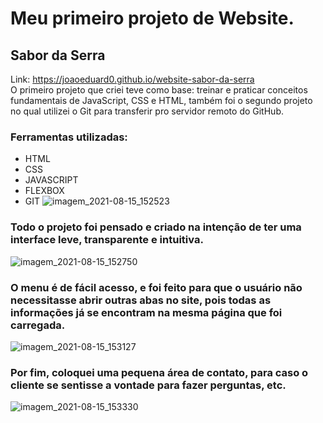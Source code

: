 # Meu primeiro projeto de Website.
## Sabor da Serra 
Link: https://joaoeduard0.github.io/website-sabor-da-serra <br/>
O primeiro projeto  que criei teve como base: treinar e praticar conceitos fundamentais de JavaScript, CSS e HTML, 
também foi o segundo projeto no qual utilizei o Git para transferir pro servidor remoto do GitHub.

### Ferramentas utilizadas:
 - HTML
 - CSS
 - JAVASCRIPT
 - FLEXBOX
 - GIT
![imagem_2021-08-15_152523](https://user-images.githubusercontent.com/85971725/129488589-32c1f38f-c19c-482b-8f1a-10d7e05c874e.png)

### Todo o projeto foi pensado e criado na intenção de ter uma interface leve, transparente e intuitiva.

![imagem_2021-08-15_152750](https://user-images.githubusercontent.com/85971725/129488634-2a0e6929-f147-42c4-b302-f817066a0a35.png)

### O menu é de fácil acesso, e foi feito para que o usuário não necessitasse abrir outras abas no site, pois todas as informações já se encontram na mesma página que foi carregada.

![imagem_2021-08-15_153127](https://user-images.githubusercontent.com/85971725/129488729-4d96036a-8a81-4cc8-a172-8aa39dd834c9.png)

### Por fim, coloquei uma pequena área de contato, para caso o cliente se sentisse a vontade para fazer perguntas, etc.

![imagem_2021-08-15_153330](https://user-images.githubusercontent.com/85971725/129488782-b9820a80-7ea5-4273-9d8c-14ab8fef007d.png)

